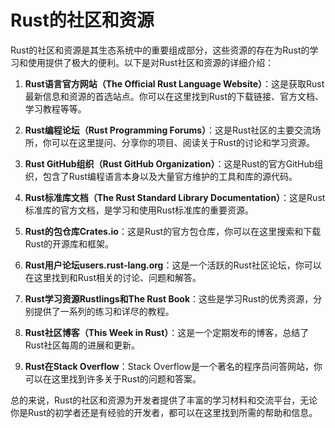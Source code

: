 # Rust的社区和资源

Rust的社区和资源是其生态系统中的重要组成部分，这些资源的存在为Rust的学习和使用提供了极大的便利。以下是对Rust社区和资源的详细介绍：

1. **Rust语言官方网站（The Official Rust Language Website）**：这是获取Rust最新信息和资源的首选站点。你可以在这里找到Rust的下载链接、官方文档、学习教程等等。

2. **Rust编程论坛（Rust Programming Forums）**：这是Rust社区的主要交流场所，你可以在这里提问、分享你的项目、阅读关于Rust的讨论和学习资源。

3. **Rust GitHub组织（Rust GitHub Organization）**：这是Rust的官方GitHub组织，包含了Rust编程语言本身以及大量官方维护的工具和库的源代码。

4. **Rust标准库文档（The Rust Standard Library Documentation）**：这是Rust标准库的官方文档，是学习和使用Rust标准库的重要资源。

5. **Rust的包仓库Crates.io**：这是Rust的官方包仓库，你可以在这里搜索和下载Rust的开源库和框架。

6. **Rust用户论坛users.rust-lang.org**：这是一个活跃的Rust社区论坛，你可以在这里找到和Rust相关的讨论、问题和解答。

7. **Rust学习资源Rustlings和The Rust Book**：这些是学习Rust的优秀资源，分别提供了一系列的练习和详尽的教程。

8. **Rust社区博客（This Week in Rust）**：这是一个定期发布的博客，总结了Rust社区每周的进展和更新。

9. **Rust在Stack Overflow**：Stack Overflow是一个著名的程序员问答网站，你可以在这里找到许多关于Rust的问题和答案。

总的来说，Rust的社区和资源为开发者提供了丰富的学习材料和交流平台，无论你是Rust的初学者还是有经验的开发者，都可以在这里找到所需的帮助和信息。
